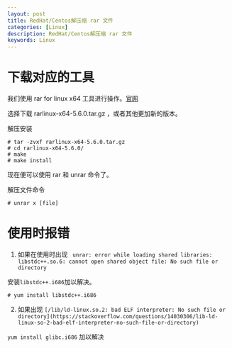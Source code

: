 ```yaml
---
layout: post
title: RedHat/Centos解压缩 rar 文件
categories: [Linux]
description: RedHat/Centos解压缩 rar 文件
keywords: Linux
---
```


# 下载对应的工具



我们使用 rar for linux x64 工具进行操作。[官网](https://www.rarlab.com/download.htm)

选择下载 rarlinux-x64-5.6.0.tar.gz ，或者其他更加新的版本。

解压安装

```shell
# tar -zvxf rarlinux-x64-5.6.0.tar.gz 
# cd rarlinux-x64-5.6.0/
# make
# make install
```

现在便可以使用 rar 和 unrar 命令了。

解压文件命令

```shell
# unrar x [file] 
```

# 使用时报错

1. 如果在使用时出现 ` unrar: error while loading shared libraries: libstdc++.so.6: cannot open shared object file: No such file or directory`

安装`libstdc++.i686`加以解决。

```
# yum install libstdc++.i686

```
2. 如果出现 `[/lib/ld-linux.so.2: bad ELF interpreter: No such file or directory](https://stackoverflow.com/questions/14030306/lib-ld-linux-so-2-bad-elf-interpreter-no-such-file-or-directory)`

`yum install glibc.i686` 加以解决
